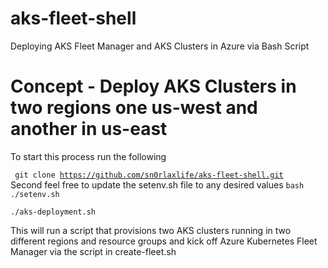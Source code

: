 # aks-fleet-shell
Deploying AKS Fleet Manager and AKS Clusters in Azure via Bash Script

<h1> Concept - Deploy AKS Clusters in two regions one us-west and another in us-east</h1>

To start this process run the following

<code> git clone https://github.com/sn0rlaxlife/aks-fleet-shell.git </code>
Second feel free to update the setenv.sh file to any desired values
<code>bash ./setenv.sh</code>

<code>./aks-deployment.sh</code>


This will run a script that provisions two AKS clusters running in two different regions and resource groups and kick off Azure Kubernetes Fleet Manager via the script in create-fleet.sh

